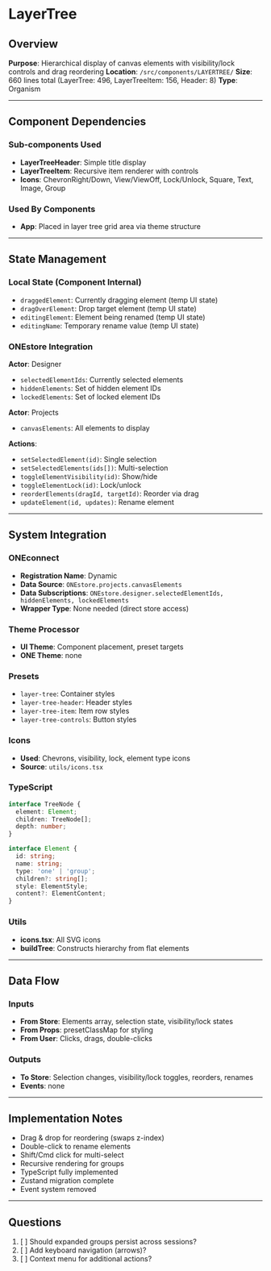 # LayerTree

## Overview
**Purpose**: Hierarchical display of canvas elements with visibility/lock controls and drag reordering
**Location**: `/src/components/LAYERTREE/`
**Size**: 660 lines total (LayerTree: 496, LayerTreeItem: 156, Header: 8)
**Type**: Organism

---

## Component Dependencies

### Sub-components Used
- **LayerTreeHeader**: Simple title display
- **LayerTreeItem**: Recursive item renderer with controls
- **Icons**: ChevronRight/Down, View/ViewOff, Lock/Unlock, Square, Text, Image, Group

### Used By Components
- **App**: Placed in layer tree grid area via theme structure

---

## State Management

### Local State (Component Internal)
- `draggedElement`: Currently dragging element (temp UI state)
- `dragOverElement`: Drop target element (temp UI state) 
- `editingElement`: Element being renamed (temp UI state)
- `editingName`: Temporary rename value (temp UI state)

### ONEstore Integration
**Actor**: Designer
- `selectedElementIds`: Currently selected elements
- `hiddenElements`: Set of hidden element IDs
- `lockedElements`: Set of locked element IDs

**Actor**: Projects
- `canvasElements`: All elements to display

**Actions**:
- `setSelectedElement(id)`: Single selection
- `setSelectedElements(ids[])`: Multi-selection
- `toggleElementVisibility(id)`: Show/hide
- `toggleElementLock(id)`: Lock/unlock
- `reorderElements(dragId, targetId)`: Reorder via drag
- `updateElement(id, updates)`: Rename element

---

## System Integration

### ONEconnect
- **Registration Name**: Dynamic
- **Data Source**: `ONEstore.projects.canvasElements`
- **Data Subscriptions**: `ONEstore.designer.selectedElementIds, hiddenElements, lockedElements`
- **Wrapper Type**: None needed (direct store access)

### Theme Processor
- **UI Theme**: Component placement, preset targets
- **ONE Theme**: none

### Presets
- `layer-tree`: Container styles
- `layer-tree-header`: Header styles
- `layer-tree-item`: Item row styles
- `layer-tree-controls`: Button styles

### Icons
- **Used**: Chevrons, visibility, lock, element type icons
- **Source**: `utils/icons.tsx`

### TypeScript
```typescript
interface TreeNode {
  element: Element;
  children: TreeNode[];
  depth: number;
}

interface Element {
  id: string;
  name: string;
  type: 'one' | 'group';
  children?: string[];
  style: ElementStyle;
  content?: ElementContent;
}
```

### Utils
- **icons.tsx**: All SVG icons
- **buildTree**: Constructs hierarchy from flat elements

---

## Data Flow

### Inputs
- **From Store**: Elements array, selection state, visibility/lock states
- **From Props**: presetClassMap for styling
- **From User**: Clicks, drags, double-clicks

### Outputs  
- **To Store**: Selection changes, visibility/lock toggles, reorders, renames
- **Events**: none

---

## Implementation Notes
- Drag & drop for reordering (swaps z-index)
- Double-click to rename elements
- Shift/Cmd click for multi-select
- Recursive rendering for groups
- TypeScript fully implemented
- Zustand migration complete
- Event system removed

---

## Questions
1. [ ] Should expanded groups persist across sessions?
2. [ ] Add keyboard navigation (arrows)?
3. [ ] Context menu for additional actions?